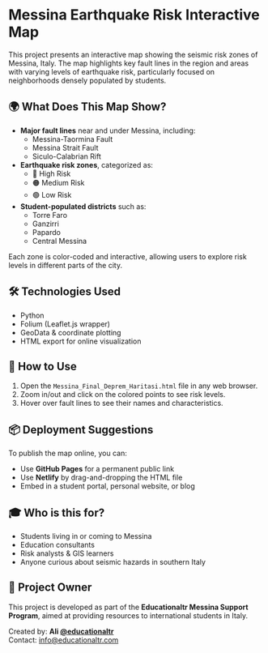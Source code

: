 # Messina Earthquake Risk Interactive Map

This project presents an interactive map showing the seismic risk zones of Messina, Italy. The map highlights key fault lines in the region and areas with varying levels of earthquake risk, particularly focused on neighborhoods densely populated by students.

## 🌍 What Does This Map Show?

- **Major fault lines** near and under Messina, including:
  - Messina-Taormina Fault
  - Messina Strait Fault
  - Siculo-Calabrian Rift
- **Earthquake risk zones**, categorized as:
  - 🔴 High Risk
  - 🟠 Medium Risk
  - 🟢 Low Risk
- **Student-populated districts** such as:
  - Torre Faro
  - Ganzirri
  - Papardo
  - Central Messina

Each zone is color-coded and interactive, allowing users to explore risk levels in different parts of the city.

## 🛠️ Technologies Used

- Python
- Folium (Leaflet.js wrapper)
- GeoData & coordinate plotting
- HTML export for online visualization

## 🚀 How to Use

1. Open the `Messina_Final_Deprem_Haritasi.html` file in any web browser.
2. Zoom in/out and click on the colored points to see risk levels.
3. Hover over fault lines to see their names and characteristics.

## 📦 Deployment Suggestions

To publish the map online, you can:
- Use **GitHub Pages** for a permanent public link
- Use **Netlify** by drag-and-dropping the HTML file
- Embed in a student portal, personal website, or blog

## 🎓 Who is this for?

- Students living in or coming to Messina
- Education consultants
- Risk analysts & GIS learners
- Anyone curious about seismic hazards in southern Italy

## 📌 Project Owner

This project is developed as part of the **Educationaltr Messina Support Program**, aimed at providing resources to international students in Italy.

Created by: **Ali [@educationaltr](https://www.instagram.com/educationaltr)**  
Contact: info@educationaltr.com

